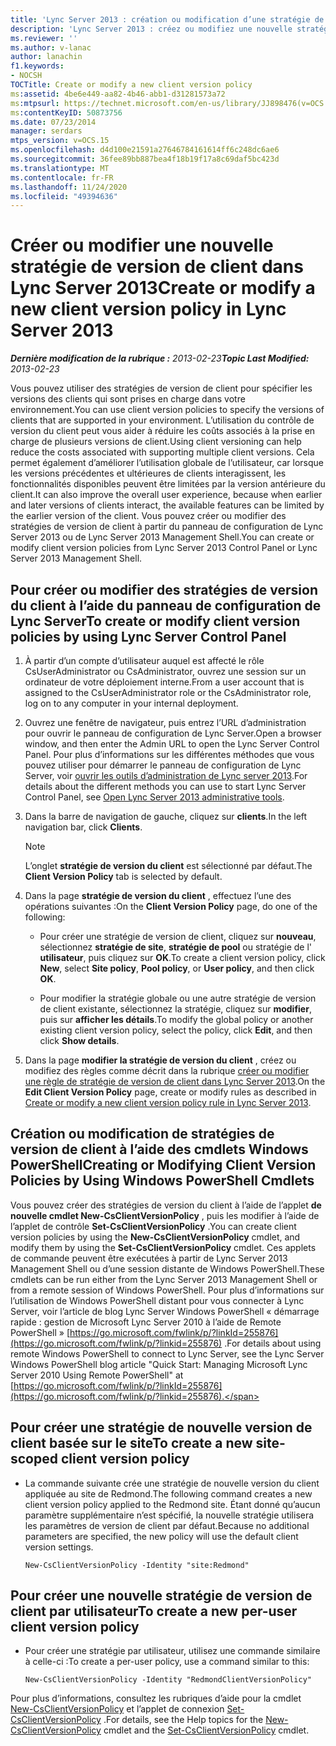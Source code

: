 ```yaml
---
title: 'Lync Server 2013 : création ou modification d’une stratégie de nouvelle version du client'
description: 'Lync Server 2013 : créez ou modifiez une nouvelle stratégie de version de client.'
ms.reviewer: ''
ms.author: v-lanac
author: lanachin
f1.keywords:
- NOCSH
TOCTitle: Create or modify a new client version policy
ms:assetid: 4be6e449-aa82-4b46-abb1-d31281573a72
ms:mtpsurl: https://technet.microsoft.com/en-us/library/JJ898476(v=OCS.15)
ms:contentKeyID: 50873756
ms.date: 07/23/2014
manager: serdars
mtps_version: v=OCS.15
ms.openlocfilehash: d4d100e21591a27646784161614ff6c248dc6ae6
ms.sourcegitcommit: 36fee89bb887bea4f18b19f17a8c69daf5bc423d
ms.translationtype: MT
ms.contentlocale: fr-FR
ms.lasthandoff: 11/24/2020
ms.locfileid: "49394636"
---
```

# <a name="create-or-modify-a-new-client-version-policy-in-lync-server-2013"></a><span data-ttu-id="e6e45-103">Créer ou modifier une nouvelle stratégie de version de client dans Lync Server 2013</span><span class="sxs-lookup"><span data-stu-id="e6e45-103">Create or modify a new client version policy in Lync Server 2013</span></span>

<div data-xmlns="http://www.w3.org/1999/xhtml">

<div class="topic" data-xmlns="http://www.w3.org/1999/xhtml" data-msxsl="urn:schemas-microsoft-com:xslt" data-cs="https://msdn.microsoft.com/">

<div data-asp="https://msdn2.microsoft.com/asp">



</div>

<div id="mainSection">

<div id="mainBody"><span data-ttu-id="e6e45-104">

<span> </span></span><span class="sxs-lookup"><span data-stu-id="e6e45-104">

<span> </span></span></span>

<span data-ttu-id="e6e45-105">_**Dernière modification de la rubrique :** 2013-02-23_</span><span class="sxs-lookup"><span data-stu-id="e6e45-105">_**Topic Last Modified:** 2013-02-23_</span></span>

<span data-ttu-id="e6e45-106">Vous pouvez utiliser des stratégies de version de client pour spécifier les versions des clients qui sont prises en charge dans votre environnement.</span><span class="sxs-lookup"><span data-stu-id="e6e45-106">You can use client version policies to specify the versions of clients that are supported in your environment.</span></span> <span data-ttu-id="e6e45-107">L’utilisation du contrôle de version du client peut vous aider à réduire les coûts associés à la prise en charge de plusieurs versions de client.</span><span class="sxs-lookup"><span data-stu-id="e6e45-107">Using client versioning can help reduce the costs associated with supporting multiple client versions.</span></span> <span data-ttu-id="e6e45-108">Cela permet également d’améliorer l’utilisation globale de l’utilisateur, car lorsque les versions précédentes et ultérieures de clients interagissent, les fonctionnalités disponibles peuvent être limitées par la version antérieure du client.</span><span class="sxs-lookup"><span data-stu-id="e6e45-108">It can also improve the overall user experience, because when earlier and later versions of clients interact, the available features can be limited by the earlier version of the client.</span></span> <span data-ttu-id="e6e45-109">Vous pouvez créer ou modifier des stratégies de version de client à partir du panneau de configuration de Lync Server 2013 ou de Lync Server 2013 Management Shell.</span><span class="sxs-lookup"><span data-stu-id="e6e45-109">You can create or modify client version policies from Lync Server 2013 Control Panel or Lync Server 2013 Management Shell.</span></span>

<div>

## <a name="to-create-or-modify-client-version-policies-by-using-lync-server-control-panel"></a><span data-ttu-id="e6e45-110">Pour créer ou modifier des stratégies de version du client à l’aide du panneau de configuration de Lync Server</span><span class="sxs-lookup"><span data-stu-id="e6e45-110">To create or modify client version policies by using Lync Server Control Panel</span></span>

1.  <span data-ttu-id="e6e45-111">À partir d’un compte d’utilisateur auquel est affecté le rôle CsUserAdministrator ou CsAdministrator, ouvrez une session sur un ordinateur de votre déploiement interne.</span><span class="sxs-lookup"><span data-stu-id="e6e45-111">From a user account that is assigned to the CsUserAdministrator role or the CsAdministrator role, log on to any computer in your internal deployment.</span></span>

2.  <span data-ttu-id="e6e45-112">Ouvrez une fenêtre de navigateur, puis entrez l’URL d’administration pour ouvrir le panneau de configuration de Lync Server.</span><span class="sxs-lookup"><span data-stu-id="e6e45-112">Open a browser window, and then enter the Admin URL to open the Lync Server Control Panel.</span></span> <span data-ttu-id="e6e45-113">Pour plus d’informations sur les différentes méthodes que vous pouvez utiliser pour démarrer le panneau de configuration de Lync Server, voir [ouvrir les outils d’administration de Lync server 2013](lync-server-2013-open-lync-server-administrative-tools.md).</span><span class="sxs-lookup"><span data-stu-id="e6e45-113">For details about the different methods you can use to start Lync Server Control Panel, see [Open Lync Server 2013 administrative tools](lync-server-2013-open-lync-server-administrative-tools.md).</span></span>

3.  <span data-ttu-id="e6e45-114">Dans la barre de navigation de gauche, cliquez sur **clients**.</span><span class="sxs-lookup"><span data-stu-id="e6e45-114">In the left navigation bar, click **Clients**.</span></span>
    
    <div>
    

    > [!NOTE]  
    > <span data-ttu-id="e6e45-115">L’onglet <STRONG>stratégie de version du client</STRONG> est sélectionné par défaut.</span><span class="sxs-lookup"><span data-stu-id="e6e45-115">The <STRONG>Client Version Policy</STRONG> tab is selected by default.</span></span>

    
    </div>

4.  <span data-ttu-id="e6e45-116">Dans la page **stratégie de version du client** , effectuez l’une des opérations suivantes :</span><span class="sxs-lookup"><span data-stu-id="e6e45-116">On the **Client Version Policy** page, do one of the following:</span></span>
    
      - <span data-ttu-id="e6e45-117">Pour créer une stratégie de version de client, cliquez sur **nouveau**, sélectionnez **stratégie de site**, **stratégie de pool** ou stratégie de l' **utilisateur**, puis cliquez sur **OK**.</span><span class="sxs-lookup"><span data-stu-id="e6e45-117">To create a client version policy, click **New**, select **Site policy**, **Pool policy**, or **User policy**, and then click **OK**.</span></span>
    
      - <span data-ttu-id="e6e45-118">Pour modifier la stratégie globale ou une autre stratégie de version de client existante, sélectionnez la stratégie, cliquez sur **modifier**, puis sur **afficher les détails**.</span><span class="sxs-lookup"><span data-stu-id="e6e45-118">To modify the global policy or another existing client version policy, select the policy, click **Edit**, and then click **Show details**.</span></span>

5.  <span data-ttu-id="e6e45-119">Dans la page **modifier la stratégie de version du client** , créez ou modifiez des règles comme décrit dans la rubrique [créer ou modifier une règle de stratégie de version de client dans Lync Server 2013](lync-server-2013-create-or-modify-a-new-client-version-policy-rule.md).</span><span class="sxs-lookup"><span data-stu-id="e6e45-119">On the **Edit Client Version Policy** page, create or modify rules as described in [Create or modify a new client version policy rule in Lync Server 2013](lync-server-2013-create-or-modify-a-new-client-version-policy-rule.md).</span></span>

</div>

<div>

## <a name="creating-or-modifying-client-version-policies-by-using-windows-powershell-cmdlets"></a><span data-ttu-id="e6e45-120">Création ou modification de stratégies de version de client à l’aide des cmdlets Windows PowerShell</span><span class="sxs-lookup"><span data-stu-id="e6e45-120">Creating or Modifying Client Version Policies by Using Windows PowerShell Cmdlets</span></span>

<span data-ttu-id="e6e45-121">Vous pouvez créer des stratégies de version du client à l’aide de l’applet **de nouvelle cmdlet New-CsClientVersionPolicy** , puis les modifier à l’aide de l’applet de contrôle **Set-CsClientVersionPolicy** .</span><span class="sxs-lookup"><span data-stu-id="e6e45-121">You can create client version policies by using the **New-CsClientVersionPolicy** cmdlet, and modify them by using the **Set-CsClientVersionPolicy** cmdlet.</span></span> <span data-ttu-id="e6e45-122">Ces applets de commande peuvent être exécutées à partir de Lync Server 2013 Management Shell ou d’une session distante de Windows PowerShell.</span><span class="sxs-lookup"><span data-stu-id="e6e45-122">These cmdlets can be run either from the Lync Server 2013 Management Shell or from a remote session of Windows PowerShell.</span></span> <span data-ttu-id="e6e45-123">Pour plus d’informations sur l’utilisation de Windows PowerShell distant pour vous connecter à Lync Server, voir l’article de blog Lync Server Windows PowerShell « démarrage rapide : gestion de Microsoft Lync Server 2010 à l’aide de Remote PowerShell » [https://go.microsoft.com/fwlink/p/?linkId=255876](https://go.microsoft.com/fwlink/p/?linkid=255876) .</span><span class="sxs-lookup"><span data-stu-id="e6e45-123">For details about using remote Windows PowerShell to connect to Lync Server, see the Lync Server Windows PowerShell blog article "Quick Start: Managing Microsoft Lync Server 2010 Using Remote PowerShell" at [https://go.microsoft.com/fwlink/p/?linkId=255876](https://go.microsoft.com/fwlink/p/?linkid=255876).</span></span>

<div>

## <a name="to-create-a-new-site-scoped-client-version-policy"></a><span data-ttu-id="e6e45-124">Pour créer une stratégie de nouvelle version de client basée sur le site</span><span class="sxs-lookup"><span data-stu-id="e6e45-124">To create a new site-scoped client version policy</span></span>

  - <span data-ttu-id="e6e45-125">La commande suivante crée une stratégie de nouvelle version du client appliquée au site de Redmond.</span><span class="sxs-lookup"><span data-stu-id="e6e45-125">The following command creates a new client version policy applied to the Redmond site.</span></span> <span data-ttu-id="e6e45-126">Étant donné qu’aucun paramètre supplémentaire n’est spécifié, la nouvelle stratégie utilisera les paramètres de version de client par défaut.</span><span class="sxs-lookup"><span data-stu-id="e6e45-126">Because no additional parameters are specified, the new policy will use the default client version settings.</span></span>
    
        New-CsClientVersionPolicy -Identity "site:Redmond"

</div>

<div>

## <a name="to-create-a-new-per-user-client-version-policy"></a><span data-ttu-id="e6e45-127">Pour créer une nouvelle stratégie de version de client par utilisateur</span><span class="sxs-lookup"><span data-stu-id="e6e45-127">To create a new per-user client version policy</span></span>

  - <span data-ttu-id="e6e45-128">Pour créer une stratégie par utilisateur, utilisez une commande similaire à celle-ci :</span><span class="sxs-lookup"><span data-stu-id="e6e45-128">To create a per-user policy, use a command similar to this:</span></span>
    
        New-CsClientVersionPolicy -Identity "RedmondClientVersionPolicy"

</div>

<span data-ttu-id="e6e45-129">Pour plus d’informations, consultez les rubriques d’aide pour la cmdlet [New-CsClientVersionPolicy](https://docs.microsoft.com/powershell/module/skype/New-CsClientVersionPolicy) et l’applet de connexion [Set-CsClientVersionPolicy](https://docs.microsoft.com/powershell/module/skype/Set-CsClientVersionPolicy) .</span><span class="sxs-lookup"><span data-stu-id="e6e45-129">For details, see the Help topics for the [New-CsClientVersionPolicy](https://docs.microsoft.com/powershell/module/skype/New-CsClientVersionPolicy) cmdlet and the [Set-CsClientVersionPolicy](https://docs.microsoft.com/powershell/module/skype/Set-CsClientVersionPolicy) cmdlet.</span></span>

<span data-ttu-id="e6e45-130"></div>

</div>

<span> </span>

</div>

</div>

</span><span class="sxs-lookup"><span data-stu-id="e6e45-130"></div>

</div>

<span> </span>

</div>

</div>

</span></span></div>

